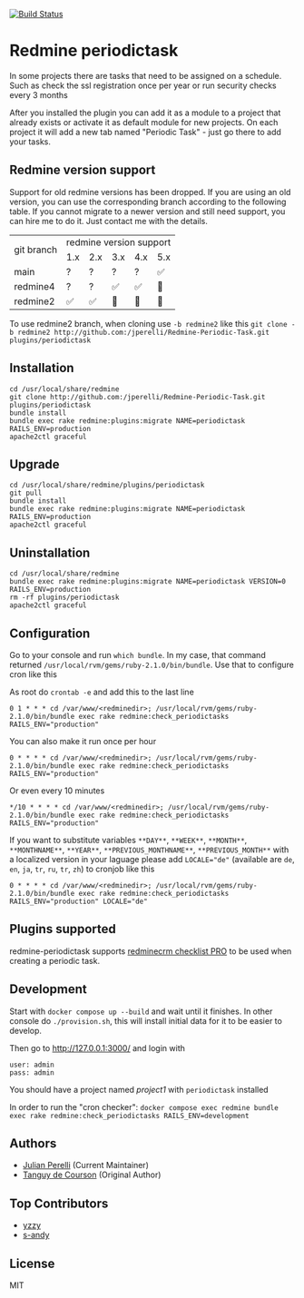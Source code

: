 [![Build Status](https://travis-ci.org/jperelli/Redmine-Periodic-Task.svg)](https://travis-ci.org/jperelli/Redmine-Periodic-Task)

# Redmine periodictask

In some projects there are tasks that need to be assigned on a schedule. Such as check the ssl registration once per year or run security checks every 3 months

After you installed the plugin you can add it as a module to a project that already exists or activate it as default module for new projects. On each project it will add a new tab named "Periodic Task" - just go there to add your tasks.

## Redmine version support

Support for old redmine versions has been dropped.
If you are using an old version, you can use the corresponding branch according to the following table.
If you cannot migrate to a newer version and still need support, you can hire me to do it. Just contact me with the details.

<table>
  <tr>
    <td rowspan="2">git branch</td>
    <td colspan="5">redmine version support</td>
  </tr>
  <tr>
    <td>1.x</td>
    <td>2.x</td>
    <td>3.x</td>
    <td>4.x</td>
    <td>5.x</td>
  </tr>
  <tr>
    <td>main</td>
    <td>?</td>
    <td>?</td>
    <td>?</td>
    <td>?</td>
    <td>✅</td>
  </tr>
  <tr>
    <td>redmine4</td>
    <td>?</td>
    <td>?</td>
    <td>✅</td>
    <td>✅</td>
    <td>🚫</td>
  </tr>
  <tr>
    <td>redmine2</td>
    <td>✅</td>
    <td>✅</td>
    <td>🚫</td>
    <td>🚫</td>
    <td>🚫</td>
  </tr>
</table>

To use redmine2 branch, when cloning use `-b redmine2` like this `git clone -b redmine2 http://github.com:/jperelli/Redmine-Periodic-Task.git plugins/periodictask`

## Installation

    cd /usr/local/share/redmine
    git clone http://github.com:/jperelli/Redmine-Periodic-Task.git plugins/periodictask
    bundle install
    bundle exec rake redmine:plugins:migrate NAME=periodictask RAILS_ENV=production
    apache2ctl graceful

## Upgrade

    cd /usr/local/share/redmine/plugins/periodictask
    git pull
    bundle install
    bundle exec rake redmine:plugins:migrate NAME=periodictask RAILS_ENV=production
    apache2ctl graceful

## Uninstallation

    cd /usr/local/share/redmine
    bundle exec rake redmine:plugins:migrate NAME=periodictask VERSION=0 RAILS_ENV=production
    rm -rf plugins/periodictask
    apache2ctl graceful

## Configuration

Go to your console and run `which bundle`. In my case, that command returned `/usr/local/rvm/gems/ruby-2.1.0/bin/bundle`. Use that to configure cron like this

As root do `crontab -e` and add this to the last line

    0 1 * * * cd /var/www/<redminedir>; /usr/local/rvm/gems/ruby-2.1.0/bin/bundle exec rake redmine:check_periodictasks RAILS_ENV="production"

You can also make it run once per hour

    0 * * * * cd /var/www/<redminedir>; /usr/local/rvm/gems/ruby-2.1.0/bin/bundle exec rake redmine:check_periodictasks RAILS_ENV="production"

Or even every 10 minutes

    */10 * * * * cd /var/www/<redminedir>; /usr/local/rvm/gems/ruby-2.1.0/bin/bundle exec rake redmine:check_periodictasks RAILS_ENV="production"

If you want to substitute variables `**DAY**`, `**WEEK**`, `**MONTH**`, `**MONTHNAME**`, `**YEAR**`, `**PREVIOUS_MONTHNAME**`, `**PREVIOUS_MONTH**` with a localized version in your laguage please add `LOCALE="de"` (available are `de`, `en`, `ja`, `tr`, `ru`, `tr`, `zh`) to cronjob like this

    0 * * * * cd /var/www/<redminedir>; /usr/local/rvm/gems/ruby-2.1.0/bin/bundle exec rake redmine:check_periodictasks RAILS_ENV="production" LOCALE="de"

## Plugins supported

redmine-periodictask supports [redminecrm checklist PRO](https://www.redmineup.com/pages/plugins/checklists) to be used when creating a periodic task.

## Development

Start with `docker compose up --build` and wait until it finishes.
In other console do `./provision.sh`, this will install initial data for it to be easier to develop.

Then go to http://127.0.0.1:3000/ and login with

    user: admin
    pass: admin

You should have a project named *project1* with `periodictask` installed

In order to run the "cron checker": `docker compose exec redmine bundle exec rake redmine:check_periodictasks RAILS_ENV=development`

## Authors

  - [Julian Perelli](https://jperelli.com.ar/) (Current Maintainer)
  - [Tanguy de Courson](https://github.com/myneid/) (Original Author)

## Top Contributors

 - [yzzy](https://github.com/yzzy)
 - [s-andy](https://github.com/s-andy)

## License

MIT
